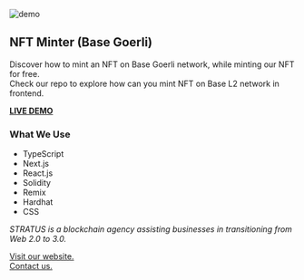 ![demo](https://assets.stratusagency.io/nftminter-thumbnail.webp)

## NFT Minter (Base Goerli)

Discover how to mint an NFT on Base Goerli network, while minting our NFT for free. <br />
Check our repo to explore how can you mint NFT on Base L2 network in frontend.

**[LIVE DEMO](https://nft-minter.stratusagency.io/)**

### What We Use
- TypeScript
- Next.js
- React.js
- Solidity
- Remix
- Hardhat
- CSS

*STRATUS is a blockchain agency assisting businesses in transitioning from Web 2.0 to 3.0.*

[Visit our website.](https://www.stratusagency.io/) <br />
[Contact us.](https://www.stratusagency.io/contact)